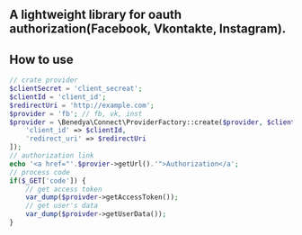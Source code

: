 ## A lightweight library for oauth authorization(Facebook, Vkontakte, Instagram).


## How to use
```php
// crate provider
$clientSecret = 'client_secreat';
$clientId = 'client_id';
$redirectUri = 'http://example.com';
$provider = 'fb'; // fb, vk, inst
$provider = \Benedya\Connect\ProviderFactory::create($provider, $clientSecret, [
    'client_id' => $clientId,
    'redirect_uri' => $redirectUri
]);
// authorization link
echo '<a href="'.$provier->getUrl().'">Authorization</a';
// process code
if($_GET['code']) {
    // get access token
    var_dump($proivder->getAccessToken());
    // get user's data
    var_dump($proivder->getUserData());
}
```
